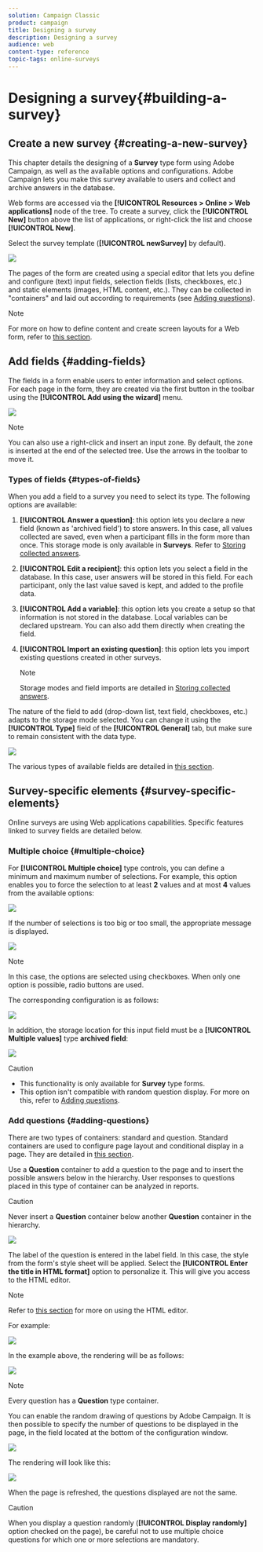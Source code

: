 ```yaml
---
solution: Campaign Classic
product: campaign
title: Designing a survey
description: Designing a survey
audience: web
content-type: reference
topic-tags: online-surveys
---
```


# Designing a survey{#building-a-survey}

## Create a new survey {#creating-a-new-survey}

This chapter details the designing of a **Survey** type form using Adobe Campaign, as well as the available options and configurations. Adobe Campaign lets you make this survey available to users and collect and archive answers in the database.

Web forms are accessed via the **[!UICONTROL Resources > Online > Web applications]** node of the tree. To create a survey, click the **[!UICONTROL New]** button above the list of applications, or right-click the list and choose **[!UICONTROL New]**.

Select the survey template (**[!UICONTROL newSurvey]** by default).

![](assets/s_ncs_admin_survey_select_template.png)

The pages of the form are created using a special editor that lets you define and configure (text) input fields, selection fields (lists, checkboxes, etc.) and static elements (images, HTML content, etc.). They can be collected in "containers" and laid out according to requirements (see [Adding questions](#adding-questions)).

>[!NOTE]
>
>For more on how to define content and create screen layouts for a Web form, refer to [this section](../../web/using/about-web-forms.md).

## Add fields {#adding-fields}

The fields in a form enable users to enter information and select options. For each page in the form, they are created via the first button in the toolbar using the **[!UICONTROL Add using the wizard]** menu. 

![](assets/s_ncs_admin_survey_add_field_menu.png)

>[!NOTE]
>
>You can also use a right-click and insert an input zone. By default, the zone is inserted at the end of the selected tree. Use the arrows in the toolbar to move it.

### Types of fields {#types-of-fields}

When you add a field to a survey you need to select its type. The following options are available:

1. **[!UICONTROL Answer a question]**: this option lets you declare a new field (known as 'archived field') to store answers. In this case, all values collected are saved, even when a participant fills in the form more than once. This storage mode is only available in **Surveys**. Refer to [Storing collected answers](../../web/using/managing-answers.md#storing-collected-answers).
1. **[!UICONTROL Edit a recipient]**: this option lets you select a field in the database. In this case, user answers will be stored in this field. For each participant, only the last value saved is kept, and added to the profile data.
1. **[!UICONTROL Add a variable]**: this option lets you create a setup so that information is not stored in the database. Local variables can be declared upstream. You can also add them directly when creating the field.
1. **[!UICONTROL Import an existing question]**: this option lets you import existing questions created in other surveys.

   >[!NOTE]
   >
   >Storage modes and field imports are detailed in [Storing collected answers](../../web/using/managing-answers.md#storing-collected-answers).

The nature of the field to add (drop-down list, text field, checkboxes, etc.) adapts to the storage mode selected. You can change it using the **[!UICONTROL Type]** field of the **[!UICONTROL General]** tab, but make sure to remain consistent with the data type.

![](assets/s_ncs_admin_survey_change_type.png)

The various types of available fields are detailed in [this section](../../web/using/about-web-forms.md).

## Survey-specific elements {#survey-specific-elements}

Online surveys are using Web applications capabilities. Specific features linked to survey fields are detailed below.

### Multiple choice {#multiple-choice}

For **[!UICONTROL Multiple choice]** type controls, you can define a minimum and maximum number of selections. For example, this option enables you to force the selection to at least **2** values and at most **4** values from the available options:

![](assets/s_ncs_admin_survey_multichoice_ex1.png)

If the number of selections is too big or too small, the appropriate message is displayed.

![](assets/s_ncs_admin_survey_multichoice_ex2.png)

>[!NOTE]
>
>In this case, the options are selected using checkboxes. When only one option is possible, radio buttons are used.

The corresponding configuration is as follows:

![](assets/s_ncs_admin_survey_multichoice_ex3.png)

In addition, the storage location for this input field must be a **[!UICONTROL Multiple values]** type **archived field**: 

![](assets/s_ncs_admin_survey_multiple_values_field.png)

>[!CAUTION]
>
>* This functionality is only available for **Survey** type forms. 
>* This option isn't compatible with random question display. For more on this, refer to [Adding questions](#adding-questions).

### Add questions {#adding-questions}

There are two types of containers: standard and question. Standard containers are used to configure page layout and conditional display in a page. They are detailed in [this section](../../web/using/about-web-forms.md).

Use a **Question** container to add a question to the page and to insert the possible answers below in the hierarchy. User responses to questions placed in this type of container can be analyzed in reports.

>[!CAUTION]
>
>Never insert a **Question** container below another **Question** container in the hierarchy.

![](assets/s_ncs_admin_question_label.png)

The label of the question is entered in the label field. In this case, the style from the form's style sheet will be applied. Select the **[!UICONTROL Enter the title in HTML format]** option to personalize it. This will give you access to the HTML editor.

>[!NOTE]
>
>Refer to [this section](../../web/using/about-web-forms.md) for more on using the HTML editor.

For example:

![](assets/s_ncs_admin_survey_containers_qu_arbo.png)

In the example above, the rendering will be as follows:

![](assets/s_ncs_admin_survey_containers_qu_ex.png)

>[!NOTE]
>
>Every question has a **Question** type container.

You can enable the random drawing of questions by Adobe Campaign. It is then possible to specify the number of questions to be displayed in the page, in the field located at the bottom of the configuration window.

![](assets/s_ncs_admin_survey_containers_qu_display.png)

The rendering will look like this:

![](assets/s_ncs_admin_survey_containers_qu_display_rendering.png)

When the page is refreshed, the questions displayed are not the same.

>[!CAUTION]
>
>When you display a question randomly (**[!UICONTROL Display randomly]** option checked on the page), be careful not to use multiple choice questions for which one or more selections are mandatory.

